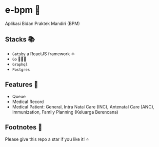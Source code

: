 # e-bpm 🤰

Aplikasi Bidan Praktek Mandiri (BPM)

## Stacks 📚

  - `Gatsby` a ReactJS framework ⚛️
  - `Go` 🚶🏼‍♂️
  - `Graphql`
  - `Postgres`

## Features 🧪

  - Queue
  - Medical Record
  - Medical Patient: General, Intra Natal Care (INC), Antenatal Care (ANC), Immunization, Family Planning (Keluarga Berencana)

## Footnotes 🐾

Please give this repo a star if you like it! ⭐️
